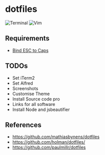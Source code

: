 # dotfiles

![Terminal](http://dunckr.com/imgs/terminal.png)
![Vim](http://dunckr.com/imgs/vim.png)

## Requirements

+ [Bind ESC to Caps](https://pqrs.org/osx/karabiner/seil.html#commandlineinterface)

## TODOs

+ Set iTerm2
+ Set Alfred
+ Screenshots
+ Customise Theme
+ Install Source code pro
+ Links for all software
+ Install Node and jsbeautifier

## References

+ https://github.com/mathiasbynens/dotfiles
+ https://github.com/holman/dotfiles/
+ https://github.com/paulmillr/dotfiles

